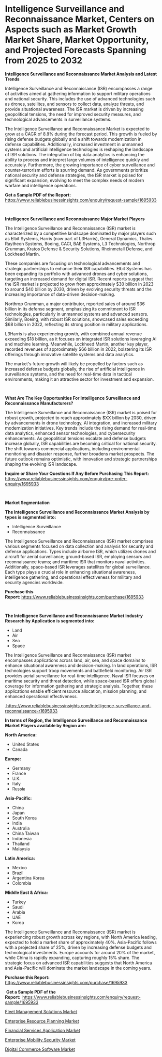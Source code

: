 <p><h1>Intelligence Surveillance and Reconnaissance Market, Centers on Aspects such as Market Growth Market Share, Market Opportunity, and Projected Forecasts Spanning from 2025 to 2032</h1></p><p><strong>Intelligence Surveillance and Reconnaissance Market Analysis and Latest Trends</strong></p>
<p><p>Intelligence Surveillance and Reconnaissance (ISR) encompasses a range of activities aimed at gathering information to support military operations and national security. This includes the use of advanced technologies such as drones, satellites, and sensors to collect data, analyze threats, and provide situational awareness. The ISR market is driven by increasing geopolitical tensions, the need for improved security measures, and technological advancements in surveillance systems.</p><p>The Intelligence Surveillance and Reconnaissance Market is expected to grow at a CAGR of 8.8% during the forecast period. This growth is fueled by rising defense budgets globally and a shift towards modernization in defense capabilities. Additionally, increased investment in unmanned systems and artificial intelligence technologies is reshaping the landscape of ISR solutions. The integration of big data analytics is enhancing the ability to process and interpret large volumes of intelligence quickly and accurately. Furthermore, the growing importance of cyber surveillance and counter-terrorism efforts is spurring demand. As governments prioritize national security and defense strategies, the ISR market is poised for significant expansion, evolving to meet the complex needs of modern warfare and intelligence operations.</p></p>
<p><strong>Get a Sample PDF of the Report:&nbsp;</strong> <a href="https://www.reliablebusinessinsights.com/enquiry/request-sample/1695933?utm_campaign=75&utm_medium=2&utm_source=Github&utm_content=ia&utm_term=09032025&utm_id=intelligence-surveillance-and-reconnaissance">https://www.reliablebusinessinsights.com/enquiry/request-sample/1695933</a></p>
<p>&nbsp;</p>
<p><strong>Intelligence Surveillance and Reconnaissance Major Market Players</strong></p>
<p><p>The Intelligence Surveillance and Reconnaissance (ISR) market is characterized by a competitive landscape dominated by major players such as Elbit Systems, Harris (now part of L3Harris), General Dynamics, Thales Raytheon Systems, Boeing, CACI, BAE Systems, L3 Technologies, Northrop Grumman, Kratos Defense & Security Solutions, Rheinmetall Defense, and Lockheed Martin. </p><p>These companies are focusing on technological advancements and strategic partnerships to enhance their ISR capabilities. Elbit Systems has been expanding its portfolio with advanced drones and cyber solutions, targeting an increased demand for digital ISR. Recent reports suggest that the ISR market is projected to grow from approximately $30 billion in 2023 to around $40 billion by 2030, driven by evolving security threats and the increasing importance of data-driven decision-making.</p><p>Northrop Grumman, a major contributor, reported sales of around $36 billion in its defense segment, emphasizing its commitment to ISR technologies, particularly in unmanned systems and advanced sensors. Similarly, Boeing, with robust ISR solutions, showcased sales exceeding $68 billion in 2022, reflecting its strong position in military applications.</p><p>L3Harris is also experiencing growth, with combined annual revenue exceeding $18 billion, as it focuses on integrated ISR solutions leveraging AI and machine learning. Meanwhile, Lockheed Martin, another key player, recorded revenues of approximately $66 billion in 2022, bolstering its ISR offerings through innovative satellite systems and data analytics.</p><p>The market's future growth will likely be propelled by factors such as increased defense budgets globally, the rise of artificial intelligence in surveillance systems, and the need for real-time data in tactical environments, making it an attractive sector for investment and expansion.</p></p>
<p>&nbsp;</p>
<p><strong>What Are The Key Opportunities For Intelligence Surveillance and Reconnaissance Manufacturers?</strong></p>
<p><p>The Intelligence Surveillance and Reconnaissance (ISR) market is poised for robust growth, projected to reach approximately $XX billion by 2030, driven by advancements in drone technology, AI integration, and increased military modernization initiatives. Key trends include the rising demand for real-time data analytics, enhanced sensor technologies, and cybersecurity enhancements. As geopolitical tensions escalate and defense budgets increase globally, ISR capabilities are becoming critical for national security. The shift towards commercial applications, including environmental monitoring and disaster response, further broadens market prospects. The future outlook remains optimistic, with innovation and strategic partnerships shaping the evolving ISR landscape.</p></p>
<p><strong>Inquire or Share Your Questions If Any Before Purchasing This Report:</strong> <a href="https://www.reliablebusinessinsights.com/enquiry/pre-order-enquiry/1695933?utm_campaign=75&utm_medium=2&utm_source=Github&utm_content=ia&utm_term=09032025&utm_id=intelligence-surveillance-and-reconnaissance">https://www.reliablebusinessinsights.com/enquiry/pre-order-enquiry/1695933</a></p>
<p>&nbsp;</p>
<p><strong>Market Segmentation</strong></p>
<p><strong>The Intelligence Surveillance and Reconnaissance Market Analysis by types is segmented into:</strong></p>
<p><ul><li>Intelligence Surveillance</li><li>Reconnaissance</li></ul></p>
<p><p>The Intelligence Surveillance and Reconnaissance (ISR) market comprises various segments focused on data collection and analysis for security and defense applications. Types include airborne ISR, which utilizes drones and aircraft for aerial surveillance; ground-based ISR, employing sensors and reconnaissance teams; and maritime ISR that monitors naval activities. Additionally, space-based ISR leverages satellites for global surveillance. Each type plays a crucial role in enhancing situational awareness, intelligence gathering, and operational effectiveness for military and security agencies worldwide.</p></p>
<p><strong>Purchase this Report:&nbsp;</strong><a href="https://www.reliablebusinessinsights.com/purchase/1695933?utm_campaign=75&utm_medium=2&utm_source=Github&utm_content=ia&utm_term=09032025&utm_id=intelligence-surveillance-and-reconnaissance">https://www.reliablebusinessinsights.com/purchase/1695933</a></p>
<p>&nbsp;</p>
<p><strong>The Intelligence Surveillance and Reconnaissance Market Industry Research by Application is segmented into:</strong></p>
<p><ul><li>Land</li><li>Air</li><li>Sea</li><li>Space</li></ul></p>
<p><p>The Intelligence Surveillance and Reconnaissance (ISR) market encompasses applications across land, air, sea, and space domains to enhance situational awareness and decision-making. In land operations, ISR technologies support troop movements and battlefield monitoring. Air ISR provides aerial surveillance for real-time intelligence. Naval ISR focuses on maritime security and threat detection, while space-based ISR offers global coverage for information gathering and strategic analysis. Together, these applications enable efficient resource allocation, mission planning, and enhanced operational effectiveness.</p></p>
<p><a href="https://www.reliablebusinessinsights.com/intelligence-surveillance-and-reconnaissance-r1695933?utm_campaign=75&utm_medium=2&utm_source=Github&utm_content=ia&utm_term=09032025&utm_id=intelligence-surveillance-and-reconnaissance">&nbsp;https://www.reliablebusinessinsights.com/intelligence-surveillance-and-reconnaissance-r1695933</a></p>
<p><strong>In terms of Region, the Intelligence Surveillance and Reconnaissance Market Players available by Region are:</strong></p>
<p>
    <p> <strong> North America: </strong>
        <ul>
            <li>United States</li>
            <li>Canada</li>
        </ul>
        </p> 
    <p> <strong> Europe: </strong>
        <ul>
            <li>Germany</li>
            <li>France</li>
            <li>U.K.</li>
            <li>Italy</li>
            <li>Russia</li>
        </ul>
        </p> 
    <p> <strong> Asia-Pacific: </strong>
        <ul>
            <li>China</li>
            <li>Japan</li>
            <li>South Korea</li>
            <li>India</li>
            <li>Australia</li>
            <li>China Taiwan</li>
            <li>Indonesia</li>
            <li>Thailand</li>
            <li>Malaysia</li>
        </ul>
        </p> 
    <p> <strong> Latin America: </strong>
        <ul>
            <li>Mexico</li>
            <li>Brazil</li>
            <li>Argentina Korea</li>
            <li>Colombia</li>
        </ul>
        </p> 
    <p> <strong> Middle East & Africa: </strong>
        <ul>
            <li>Turkey</li>
            <li>Saudi</li>
            <li>Arabia</li>
            <li>UAE</li>
            <li>Korea</li>
        </ul>
    </p>
    </p>
<p><p>The Intelligence Surveillance and Reconnaissance (ISR) market is experiencing robust growth across key regions, with North America leading, expected to hold a market share of approximately 40%. Asia-Pacific follows with a projected share of 25%, driven by increasing defense budgets and technological investments. Europe accounts for around 20% of the market, while China is rapidly expanding, capturing roughly 15% share. The strategic focus on advanced ISR capabilities suggests that North America and Asia-Pacific will dominate the market landscape in the coming years.</p></p>
<p><strong>Purchase this Report: </strong><a href="https://www.reliablebusinessinsights.com/purchase/1695933?utm_campaign=75&utm_medium=2&utm_source=Github&utm_content=ia&utm_term=09032025&utm_id=intelligence-surveillance-and-reconnaissance">https://www.reliablebusinessinsights.com/purchase/1695933</a></p>
<p>&nbsp;<strong>Get a Sample PDF of the Report:&nbsp;&nbsp;</strong><a href="https://www.reliablebusinessinsights.com/enquiry/request-sample/1695933?utm_campaign=75&utm_medium=2&utm_source=Github&utm_content=ia&utm_term=09032025&utm_id=intelligence-surveillance-and-reconnaissance">https://www.reliablebusinessinsights.com/enquiry/request-sample/1695933</a></p>
<p><strong></strong></p>
<p><p><a href="https://github.com/abuegalawixo/Market-Research-Report-List-1/blob/main/fleet-management-solutions-market.md?utm_campaign=75&utm_medium=2&utm_source=Github&utm_content=ia&utm_term=09032025&utm_id=intelligence-surveillance-and-reconnaissance">Fleet Management Solutions Market</a></p><p><a href="https://github.com/godutetraeva/Market-Research-Report-List-1/blob/main/enterprise-resource-planning-market.md?utm_campaign=75&utm_medium=2&utm_source=Github&utm_content=ia&utm_term=09032025&utm_id=intelligence-surveillance-and-reconnaissance">Enterprise Resource Planning Market</a></p><p><a href="https://github.com/trossdushi7u/Market-Research-Report-List-1/blob/main/financial-services-application-market.md?utm_campaign=75&utm_medium=2&utm_source=Github&utm_content=ia&utm_term=09032025&utm_id=intelligence-surveillance-and-reconnaissance">Financial Services Application Market</a></p><p><a href="https://github.com/kirstejuvet/Market-Research-Report-List-1/blob/main/enterprise-mobility-security-market.md?utm_campaign=75&utm_medium=2&utm_source=Github&utm_content=ia&utm_term=09032025&utm_id=intelligence-surveillance-and-reconnaissance">Enterprise Mobility Security Market</a></p><p><a href="https://github.com/jhoonatsev/Market-Research-Report-List-1/blob/main/digital-commerce-software-market.md?utm_campaign=75&utm_medium=2&utm_source=Github&utm_content=ia&utm_term=09032025&utm_id=intelligence-surveillance-and-reconnaissance">Digital Commerce Software Market</a></p></p>